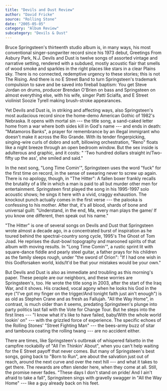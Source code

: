 ```yaml
---
title: "Devils and Dust Review"
author: "David Fricke"
source: "Rolling Stone"
date: "2005-05-05"
category: "Album Review"
subcategory: "Devils & Dust"
---
```


Bruce Springsteen's thirteenth studio album is, in many ways, his most conventional singer-songwriter record since his 1973 debut, Greetings From Asbury Park, N.J. Devils and Dust is twelve songs of assorted vintage and narrative setting, rendered with a subdued, mostly acoustic flair that smells of wood smoke and sparkles in the right places like stars in a clear Plains sky. There is no connected, redemptive urgency to these stories; this is not The Rising. And there is no E Street Band to turn Springsteen's trademark compulsion to save and be saved into fireball baptism: You get Steve Jordan on drums, producer Brendan O'Brien on bass and Springsteen on almost everything else, with his wife, singer Patti Scialfa, and E Street violinist Soozie Tyrell making brush-stroke appearances.

Yet Devils and Dust is, in striking and affecting ways, also Springsteen's most audacious record since the home-demo American Gothic of 1982's Nebraska. It opens with mortal sin --- the title song, a sand-caked letter home from a war where both sides kill in God's name --- and ends in death: "Matamoros Banks", a prayer for remembrance by an illegal immigrant who doesn't make it across the Rio Grande. With its tender fingerpicking, singing-wire curls of dobro and soft, billowing orchestration, "Reno" floats like a night breeze through an open bedroom window. But the sex inside is adulterous and graphic, and it costs: " 'Two hundred dollars straight in/Two-fifty up the ass', she smiled and said."

In the next song, "Long Time Comin'", Springsteen uses the word "fuck" for the first time on record, in the sense of swearing never to screw up again. There is no apology, though, in "The Hitter": A fallen boxer frankly recalls the brutality of a life in which a man is paid to all but murder other men for entertainment. Springsteen first played the song in his 1995-1997 solo acoustic shows; he sings it here with a vivid, craggy exhaustion. The knockout punch actually comes in the first verse --- the palooka is confessing to his mother. After that, it's all blood, shards of bone and universal guilt: "Understand, in the end, Ma, every man plays the game/ If you know one different, then speak out his name."

"The Hitter" is one of several songs on Devils and Dust that Springsteen wrote almost a decade ago, in a concentrated burst of inspiration as he toured behind the spectral-country song cycle, 1995's The Ghost of Tom Joad. He reprises the dust-bowl topography and marooned spirits of that album with moving results. In "Long Time Comin'", a rustic sprint lit with square-dance fiddle and pearly steel guitar, a father prays for his children as the family sleeps rough, under "the sword of Orion": "If I had one wish in this Godforsaken world, kids/It'd be that your mistakes would be your own."

But Devils and Dust is also as immediate and troubling as this morning's paper. These people are our neighbors, and these worries are Springsteen's, too. He wrote the title song in 2003, after the start of the Iraq War, and it shows. His cracked, vocal agony when he looks his God in the eye ("I've got my finger on the trigger/And tonight faith just ain't enough") is as old as Stephen Crane and as fresh as Fallujah. "All the Way Home", in contrast, is much older than it seems, predating Springsteen's plunge into party politics last fall with the Vote for Change Tour. But he steps into the first lines --- "I know what it's like to have failed, baby/With the whole world lookin' on" --- with the grizzled force of experience. The specific echoes of the Rolling Stones' "Street Fighting Man" --- the bees-army buzz of sitar and tamboura coating the rolling twang --- are no accident either.

There are times, like Springsteen's outbreak of whispered falsetto in the campfire rockabilly of "All I'm Thinkin' About", when you can't help waiting for the E Street payoff that never comes. But many of Springsteen's best songs, going back to "Born to Run", are about the salvation just out of reach, around the next curve and over the next hill --- and what it takes to get there. The rewards are often slender here, when they come at all. Still, the promise never fades. "These days I don't stand on pride/ And I ain't afraid to take a fall", Springsteen sings with gravelly swagger in "All the Way Home" --- like a guy already back on his feet.